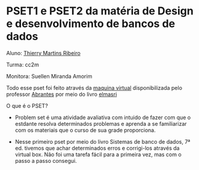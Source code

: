 # PSET1 e PSET2 da matéria de Design e desenvolvimento de bancos de dados 



Aluno: [Thierry Martins Ribeiro](https://github.com/Ribeirotmr)


Turma: cc2m 


Monitora: Suellen Miranda Amorim

Todo esse pset foi feito através da [maquina virtual](https://www.computacaoraiz.com.br/2022/03/17/maquina-virtual-para-o-estudo-de-sistemas-de-gerenciamento-de-bancos-de-dados-db-server/)  disponibilizada pelo professor [Abrantes](https://github.com/abrantesasf) por meio do livro [elmasri](file:///C:/Users/alunolab07/Documents/Downloads/Sistemas%20De%20Banco%20De%20Dados%20by%20Ramez%20Elmasri,%20Shamkant%20B.%20Navathe.pdf)

O que é o PSET? 
 - Problem set é uma atividade avaliativa com intuido de fazer com que o estdante resolva determinados problemas e aprenda a se familiarizar com os materiais que o curso de sua grade proporciona. 
 
 
 - Nesse primeiro pset por meio do livro Sistemas de banco de dados, 7ª ed. tivemos que achar determinados erros e corrigi-los através da virtual box. Não foi uma tarefa fácil para a primeira vez, mas com o passo a passo consegui.
